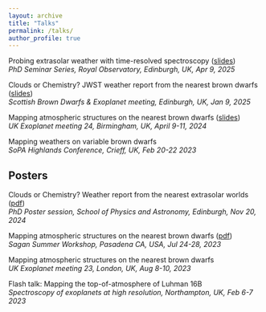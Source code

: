 ```yaml
---
layout: archive
title: "Talks"
permalink: /talks/
author_profile: true
---
```


Probing extrasolar weather with time-resolved spectroscopy ([slides](https://alphalyncis.github.io/files/3rdyrseminar_slideshow.ppsx))\
_PhD Seminar Series, Royal Observatory, Edinburgh, UK, Apr 9, 2025_

Clouds or Chemistry? JWST weather report from the nearest brown dwarfs ([slides](https://alphalyncis.github.io/files/SEBD2025_slideshow.ppsx))\
_Scottish Brown Dwarfs & Exoplanet meeting, Edinburgh, UK, Jan 9, 2025_

Mapping atmospheric structures on the nearest brown dwarfs ([slides](https://alphalyncis.github.io/files/ukexom24.pdf))\
_UK Exoplanet meeting 24, Birmingham, UK, April 9-11, 2024_

Mapping weathers on variable brown dwarfs\
_SoPA Highlands Conference, Crieff, UK, Feb 20-22 2023_

Posters
------
Clouds or Chemistry? Weather report from the nearest extrasolar worlds ([pdf](https://alphalyncis.github.io/files/3rdyrposter_XueqingChen.pdf))\
_PhD Poster session, School of Physics and Astronomy, Edinburgh, Nov 20, 2024_

Mapping atmospheric structures on the nearest brown dwarfs ([pdf](https://alphalyncis.github.io/files/sagan_poster.pdf))\
_Sagan Summer Workshop, Pasadena CA, USA, Jul 24-28, 2023_

Mapping atmospheric structures on the nearest brown dwarfs\
_UK Exoplanet meeting 23, London, UK, Aug 8-10, 2023_

Flash talk: Mapping the top-of-atmosphere of Luhman 16B\
_Spectroscopy of exoplanets at high resolution, Northampton, UK, Feb 6-7 2023_






